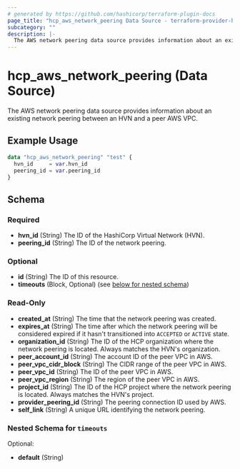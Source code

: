 ```yaml
---
# generated by https://github.com/hashicorp/terraform-plugin-docs
page_title: "hcp_aws_network_peering Data Source - terraform-provider-hcp"
subcategory: ""
description: |-
  The AWS network peering data source provides information about an existing network peering between an HVN and a peer AWS VPC.
---
```


# hcp_aws_network_peering (Data Source)

The AWS network peering data source provides information about an existing network peering between an HVN and a peer AWS VPC.

## Example Usage

```terraform
data "hcp_aws_network_peering" "test" {
  hvn_id     = var.hvn_id
  peering_id = var.peering_id
}
```

<!-- schema generated by tfplugindocs -->
## Schema

### Required

- **hvn_id** (String) The ID of the HashiCorp Virtual Network (HVN).
- **peering_id** (String) The ID of the network peering.

### Optional

- **id** (String) The ID of this resource.
- **timeouts** (Block, Optional) (see [below for nested schema](#nestedblock--timeouts))

### Read-Only

- **created_at** (String) The time that the network peering was created.
- **expires_at** (String) The time after which the network peering will be considered expired if it hasn't transitioned into `ACCEPTED` or `ACTIVE` state.
- **organization_id** (String) The ID of the HCP organization where the network peering is located. Always matches the HVN's organization.
- **peer_account_id** (String) The account ID of the peer VPC in AWS.
- **peer_vpc_cidr_block** (String) The CIDR range of the peer VPC in AWS.
- **peer_vpc_id** (String) The ID of the peer VPC in AWS.
- **peer_vpc_region** (String) The region of the peer VPC in AWS.
- **project_id** (String) The ID of the HCP project where the network peering is located. Always matches the HVN's project.
- **provider_peering_id** (String) The peering connection ID used by AWS.
- **self_link** (String) A unique URL identifying the network peering.

<a id="nestedblock--timeouts"></a>
### Nested Schema for `timeouts`

Optional:

- **default** (String)


